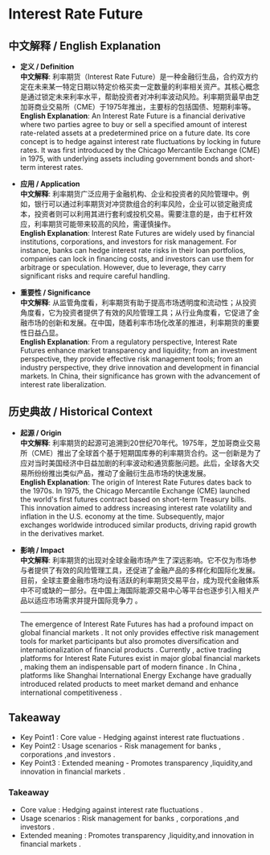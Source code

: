 # Interest Rate Future

## 中文解释 / English Explanation

* **定义 / Definition**  
  **中文解释**: 利率期货（Interest Rate Future）是一种金融衍生品，合约双方约定在未来某一特定日期以特定价格买卖一定数量的利率相关资产。其核心概念是通过锁定未来利率水平，帮助投资者对冲利率波动风险。利率期货最早由芝加哥商业交易所（CME）于1975年推出，主要标的包括国债、短期利率等。  
  **English Explanation**: An Interest Rate Future is a financial derivative where two parties agree to buy or sell a specified amount of interest rate-related assets at a predetermined price on a future date. Its core concept is to hedge against interest rate fluctuations by locking in future rates. It was first introduced by the Chicago Mercantile Exchange (CME) in 1975, with underlying assets including government bonds and short-term interest rates.

* **应用 / Application**  
  **中文解释**: 利率期货广泛应用于金融机构、企业和投资者的风险管理中。例如，银行可以通过利率期货对冲贷款组合的利率风险，企业可以锁定融资成本，投资者则可以利用其进行套利或投机交易。需要注意的是，由于杠杆效应，利率期货可能带来较高的风险，需谨慎操作。  
  **English Explanation**: Interest Rate Futures are widely used by financial institutions, corporations, and investors for risk management. For instance, banks can hedge interest rate risks in their loan portfolios, companies can lock in financing costs, and investors can use them for arbitrage or speculation. However, due to leverage, they carry significant risks and require careful handling.

* **重要性 / Significance**  
  **中文解释**: 从监管角度看，利率期货有助于提高市场透明度和流动性；从投资角度看，它为投资者提供了有效的风险管理工具；从行业角度看，它促进了金融市场的创新和发展。在中国，随着利率市场化改革的推进，利率期货的重要性日益凸显。  
  **English Explanation**: From a regulatory perspective, Interest Rate Futures enhance market transparency and liquidity; from an investment perspective, they provide effective risk management tools; from an industry perspective, they drive innovation and development in financial markets. In China, their significance has grown with the advancement of interest rate liberalization.

## 历史典故 / Historical Context

* **起源 / Origin**  
  **中文解释**: 利率期货的起源可追溯到20世纪70年代。1975年，芝加哥商业交易所（CME）推出了全球首个基于短期国库券的利率期货合约。这一创新是为了应对当时美国经济中日益加剧的利率波动和通货膨胀问题。此后，全球各大交易所纷纷推出类似产品，推动了金融衍生品市场的快速发展。  
  **English Explanation**: The origin of Interest Rate Futures dates back to the 1970s. In 1975, the Chicago Mercantile Exchange (CME) launched the world's first futures contract based on short-term Treasury bills. This innovation aimed to address increasing interest rate volatility and inflation in the U.S. economy at the time. Subsequently, major exchanges worldwide introduced similar products, driving rapid growth in the derivatives market.

* **影响 / Impact**  
  **中文解释**: 利率期货的出现对全球金融市场产生了深远影响。它不仅为市场参与者提供了有效的风险管理工具，还促进了金融产品的多样化和国际化发展。目前，全球主要金融市场均设有活跃的利率期货交易平台，成为现代金融体系中不可或缺的一部分。在中国上海国际能源交易中心等平台也逐步引入相关产品以适应市场需求并提升国际竞争力 。   
   * * * * * * * * * * * * * *   
   The emergence of Interest Rate Futures has had a profound impact on global financial markets . It not only provides effective risk management tools for market participants but also promotes diversification and internationalization of financial products . Currently , active trading platforms for Interest Rate Futures exist in major global financial markets , making them an indispensable part of modern finance . In China , platforms like Shanghai International Energy Exchange have gradually introduced related products to meet market demand and enhance international competitiveness .

## Takeaway

* Key Point1 : Core value - Hedging against interest rate fluctuations .
* Key Point2 : Usage scenarios - Risk management for banks , corporations ,and investors .
* Key Point3 : Extended meaning - Promotes transparency ,liquidity,and innovation in financial markets .

### Takeaway

- Core value : Hedging against interest rate fluctuations .
- Usage scenarios : Risk management for banks , corporations ,and investors .
- Extended meaning : Promotes transparency ,liquidity,and innovation in financial markets .